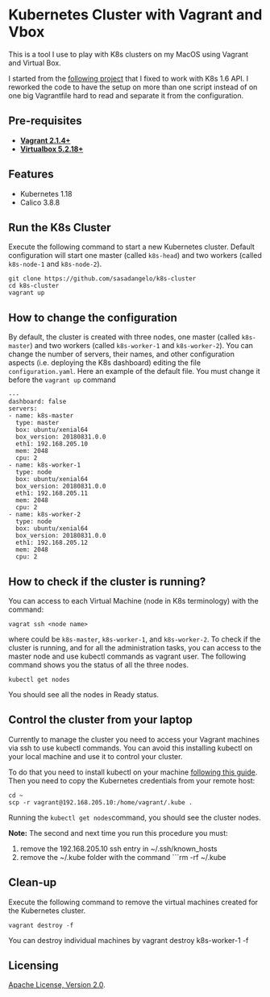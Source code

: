 # Kubernetes Cluster with Vagrant and Vbox

This is a tool I use to play with K8s clusters on my MacOS using Vagrant and Virtual Box. 

I started from the [following project](https://github.com/ecomm-integration-ballerina/kubernetes-cluster/) that I fixed to work with K8s 1.6 API. I reworked the code to have the setup on more than one script instead of on one big Vagrantfile hard to read and separate it from the configuration.

## Pre-requisites

 * **[Vagrant 2.1.4+](https://www.vagrantup.com)**
 * **[Virtualbox 5.2.18+](https://www.virtualbox.org)**

## Features

 * Kubernetes 1.18
 * Calico 3.8.8
 
## Run the K8s Cluster

Execute the following command to start a new Kubernetes cluster. Default configuration will start one master (called ```k8s-head```) and two workers (called ```k8s-node-1``` and ```k8s-node-2```).

```
git clone https://github.com/sasadangelo/k8s-cluster
cd k8s-cluster
vagrant up
```

## How to change the configuration

By default, the cluster is created with three nodes, one master (called ```k8s-master```) and two workers (called ```k8s-worker-1``` and ```k8s-worker-2```). You can change the number of servers, their names, and other configuration aspects (i.e. deploying the K8s dashboard) editing the file ```configuration.yaml```. Here an example of the default file. You must change it before the ```vagrant up``` command

```
---
dashboard: false
servers:
- name: k8s-master
  type: master
  box: ubuntu/xenial64
  box_version: 20180831.0.0
  eth1: 192.168.205.10
  mem: 2048
  cpu: 2
- name: k8s-worker-1
  type: node
  box: ubuntu/xenial64
  box_version: 20180831.0.0
  eth1: 192.168.205.11
  mem: 2048
  cpu: 2
- name: k8s-worker-2
  type: node
  box: ubuntu/xenial64
  box_version: 20180831.0.0
  eth1: 192.168.205.12
  mem: 2048
  cpu: 2
```

## How to check if the cluster is running?

You can access to each Virtual Machine (node in K8s terminology) with the command:

```
vagrat ssh <node name>
```

where <node name> could be ```k8s-master```, ```k8s-worker-1```, and ```k8s-worker-2```. To check if the cluster is running, and for all the administration tasks, you can access to the master node and use kubectl commands as vagrant user. The following command shows you the status of all the three nodes.
 
```
kubectl get nodes
```

You should see all the nodes in Ready status.

## Control the cluster from your laptop

Currently to manage the cluster you need to access your Vagrant machines via ssh to use kubectl commands. You can avoid this installing kubectl on your local machine and use it to control your cluster.

To do that you need to install kubectl on your machine [following this guide](https://kubernetes.io/docs/tasks/tools/install-kubectl/). Then you need to copy the Kubernetes credentials from your remote host:

```
cd ~
scp -r vagrant@192.168.205.10:/home/vagrant/.kube .
```

Running the ```kubectl get nodes```command, you should see the cluster nodes.

**Note:** The second and next time you run this procedure you must:
1. remove the 192.168.205.10 ssh entry in ~/.ssh/known_hosts
2. remove the ~/.kube folder with the command ```rm -rf ~/.kube

## Clean-up

Execute the following command to remove the virtual machines created for the Kubernetes cluster.

```
vagrant destroy -f
```

You can destroy individual machines by vagrant destroy k8s-worker-1 -f

## Licensing

[Apache License, Version 2.0](http://opensource.org/licenses/Apache-2.0).
